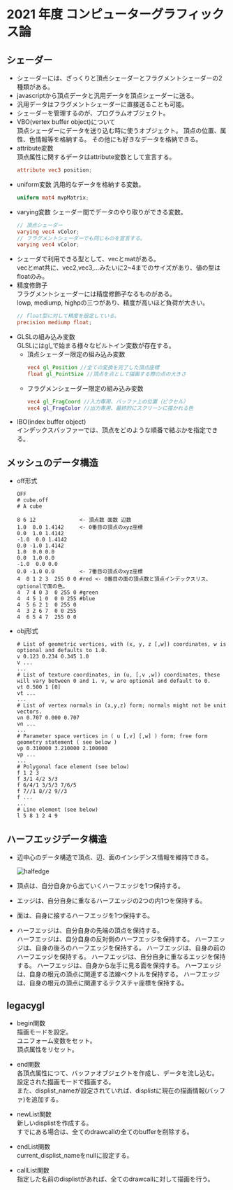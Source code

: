 # 2021 年度 コンピューターグラフィックス論

## シェーダー
- シェーダーには、ざっくりと頂点シェーダーとフラグメントシェーダーの2種類がある。
- javascriptから頂点データと汎用データを頂点シェーダーに送る。
- 汎用データはフラグメントシェーダーに直接送ることも可能。
- シェーダーを管理するのが、プログラムオブジェクト。
- VBO(vertex buffer object)について  
頂点シェーダーにデータを送り込む時に使うオブジェクト。
頂点の位置、属性、色情報等を格納する。
その他にも好きなデータを格納できる。
- attribute変数  
頂点属性に関するデータはattribute変数として宣言する。  
  ```GLSL
  attribute vec3 position;
  ```
- uniform変数
汎用的なデータを格納する変数。
  ```GLSL
  uniform mat4 mvpMatrix;
  ```
- varying変数
シェーダー間でデータのやり取りができる変数。
  ```GLSL
  // 頂点シェーダー
  varying vec4 vColor;
  // フラグメントシェーダーでも同じものを宣言する。
  varying vec4 vColor;
  ```
- シェーダで利用できる型として、vecとmatがある。  
vecとmat共に、vec2,vec3,...みたいに2~4までのサイズがあり、値の型はfloatのみ。
- 精度修飾子  
フラグメントシェーダーには精度修飾子なるものがある。  
lowp, mediump, highpの三つがあり、精度が高いほど負荷が大きい。
  ```GLSL
  // float型に対して精度を設定している。
  precision mediump float;
  ```
- GLSLの組み込み変数  
GLSLにはgl_で始まる様々なビルトイン変数が存在する。  
  - 頂点シェーダー限定の組み込み変数
    ```GLSL
    vec4 gl_Position //全ての変換を完了した頂点座標
    float gl_PointSize //頂点を点として描画する際の点の大きさ
    ```
  - フラグメンシェーダー限定の組み込み変数
    ```GLSL
    vec4 gl_FragCoord //入力専用、バッファ上の位置（ピクセル）
    vec4 gl_FragColor //出力専用、最終的にスクリーンに描かれる色
    ```
- IBO(index buffer object)  
インデックスバッファーでは、頂点をどのような順番で結ぶかを指定できる。

## メッシュのデータ構造

- off形式

  ```off
  OFF
  # cube.off
  # A cube
  
  8 6 12              <- 頂点数 面数 辺数
  1.0  0.0 1.4142     <- 0番目の頂点のxyz座標
  0.0  1.0 1.4142
  -1.0  0.0 1.4142
  0.0 -1.0 1.4142
  1.0  0.0 0.0
  0.0  1.0 0.0
  -1.0  0.0 0.0
  0.0 -1.0 0.0        <- 7番目の頂点のxyz座標
  4  0 1 2 3  255 0 0 #red <- 0番目の面の頂点数と頂点インデックスリス、optionalで面の色。
  4  7 4 0 3  0 255 0 #green
  4  4 5 1 0  0 0 255 #blue
  4  5 6 2 1  0 255 0 
  4  3 2 6 7  0 0 255
  4  6 5 4 7  255 0 0
  ```

- obj形式

  ```obj
  # List of geometric vertices, with (x, y, z [,w]) coordinates, w is optional and defaults to 1.0.
  v 0.123 0.234 0.345 1.0
  v ...
  ...
  # List of texture coordinates, in (u, [,v ,w]) coordinates, these will vary between 0 and 1. v, w are optional and default to 0.
  vt 0.500 1 [0]
  vt ...
  ...
  # List of vertex normals in (x,y,z) form; normals might not be unit vectors.
  vn 0.707 0.000 0.707
  vn ...
  ...
  # Parameter space vertices in ( u [,v] [,w] ) form; free form geometry statement ( see below )
  vp 0.310000 3.210000 2.100000
  vp ...
  ...
  # Polygonal face element (see below)
  f 1 2 3
  f 3/1 4/2 5/3
  f 6/4/1 3/5/3 7/6/5
  f 7//1 8//2 9//3
  f ...
  ...
  # Line element (see below)
  l 5 8 1 2 4 9
  ```

## ハーフエッジデータ構造

- 辺中心のデータ構造で頂点、辺、面のインシデンス情報を維持できる。

  ![halfedge](https://upload.wikimedia.org/wikipedia/commons/thumb/0/07/Dcel-halfedge-connectivity.svg/1280px-Dcel-halfedge-connectivity.svg.png)

- 頂点は、自分自身から出ていくハーフエッジを1つ保持する。
- エッジは、自分自身に重なるハーフエッジの2つの内1つを保持する。
- 面は、自身に接するハーフエッジを1つ保持する。
- ハーフエッジは、自分自身の先端の頂点を保持する。  
  ハーフエッジは、自分自身の反対側のハーフエッジを保持する。
  ハーフエッジは、自身の後ろのハーフエッジを保持する。
  ハーフエッジは、自身の前のハーフエッジを保持する。
  ハーフエッジは、自分自身に重なるエッジを保持する。
  ハーフエッジは、自身から左手に見る面を保持する。
  ハーフエッジは、自身の根元の頂点に関連する法線ベクトルを保持する。
  ハーフエッジは、自身の根元の頂点に関連するテクスチャ座標を保持する。

## legacygl

- begin関数  
  描画モードを設定。  
  ユニフォーム変数をセット。  
  頂点属性をリセット。  

- end関数  
  各頂点属性につて、バッファオブジェクトを作成し、データを流し込む。  
  設定された描画モードで描画する。  
  また、displist_nameが設定されていれば、displistに現在の描画情報(バッファ)を追加する。

- newList関数  
  新しいdisplistを作成する。  
  すでにある場合は、全てのdrawcallの全てのbufferを削除する。

- endList関数  
  current_displist_nameをnullに設定する。

- callList関数  
  指定した名前のdisplistがあれば、全てのdrawcallに対して描画を行う。
